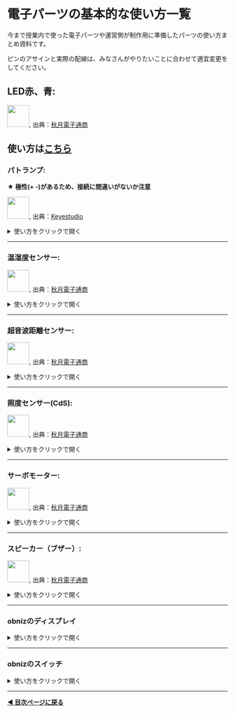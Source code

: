 # 電子パーツの基本的な使い方一覧

今まで授業内で使った電子パーツや運営側が制作用に準備したパーツの使い方まとめ資料です。

ピンのアサインと実際の配線は、みなさんがやりたいことに合わせて適宜変更をしてください。

## LED赤、青: 

<img src="https://akizukidenshi.com/img/goods/L/112519.jpg" width="50">, 出典：[秋月電子通商](https://akizukidenshi.com/catalog/g/g112519/)

使い方は[こちら](./led.md)
---

### パトランプ: 

**★ 極性(+ -)があるため、接続に間違いがないか注意**


<img src="https://ueeshop.ly200-cdn.com/u_file/UPAH/UPAH808/2108/products/14/69524b4790.jpg?x-oss-process=image/format,webp" width="50">, 出典：[Keyestudio](https://www.keyestudio.com/products/keyestudio-traffic-light-module-black-and-eco-friendly-for-arduino)

<details><summary>使い方をクリックで開く</summary>
1. obnizでの配線

<a href="https://gyazo.com/8464f2e5de5bac0515ec7b4cea9d4b96"><img src="https://i.gyazo.com/8464f2e5de5bac0515ec7b4cea9d4b96.jpg" alt="Image from Gyazo" width="500"/></a>


| 電子パーツの脚         | obnizピン         |
|--------------|---------------|
| GND  |  obnizの3番    |
|  G  |   obnizの4番   |
|  Y  |   obnizの5番   |
|  R  |   obnizの6番   |



2. 使うノードとつなぎ方
- injection
- obniz function
- debug

<a href="https://gyazo.com/4f52c51092088a407d00b64e5c347a12"><img src="https://i.gyazo.com/4f52c51092088a407d00b64e5c347a12.png" alt="Image from Gyazo" width="500"/></a>

3. 各ノードの設定方法

- injection

<a href="https://gyazo.com/ed7b5fc7363878099a5f6cf42314aae5"><img src="https://i.gyazo.com/ed7b5fc7363878099a5f6cf42314aae5.gif" alt="Image from Gyazo" width="500"/></a>


- obniz function

```javascript

obnizParts.light.single(msg.payload); //payloadの文字列がredなら赤、yellowなら黄色、greenなら緑で光らせる

return msg;


```


4. 初期化処理コードの編集

3番、4番、5番、6番に接続する例です。

```javascript

obnizParts.light = obniz.wired("Keyestudio_TrafficLight", {gnd:3, green:4, yellow:5, red:6});


```


5. 結果

injectionノードのボタンをクリックすると、赤いLEDが光ります。

injectionノードでpayloadの設定を「green」「yellow」に変更すると、違う色のLEDが光ります。


■ 参考資料
[obnizの公式ドキュメント: Keyestudio TrafficLight](https://docs.obniz.com/ja/sdk/parts/Keyestudio_TrafficLight/README.md)

</details>

---

### 温湿度センサー: 

<img src="https://akizukidenshi.com/img/goods/L/116732.jpg" width="50">, 出典：[秋月電子通商](https://akizukidenshi.com/catalog/g/g116732/)

<details><summary>使い方をクリックで開く</summary>
1. obnizでの配線

**★ 極性(+ -)があるため、接続に間違えがないか注意**


温湿度センサーの穴が空いている面からみて、左からobnizの0,1,2,3の順で繋いでください。


<a href="https://gyazo.com/66d9746a30db63c1e7f5aa03c6fbf614"><img src="https://i.gyazo.com/66d9746a30db63c1e7f5aa03c6fbf614.png" alt="Image from Gyazo" width="145"/></a>


| 電子パーツの脚         | obnizピン         |
|--------------|---------------|
|  1 |  obnizの0番    |
|  2  |   obnizの1番   |
|  3  |   obnizの2番   |
|  4  |   obnizの3番   |


<a href="https://gyazo.com/e97a9e811cfe8957128826720f509d20"><img src="https://i.gyazo.com/e97a9e811cfe8957128826720f509d20.jpg" alt="Image from Gyazo" width="500"/></a>
<a href="https://gyazo.com/634598ac1868f02bbd4100bd06af5a89"><img src="https://i.gyazo.com/634598ac1868f02bbd4100bd06af5a89.png" alt="Image from Gyazo" width="500"/></a>


※直接obnizにさしても動きますが、少しゆるいためブレッドボードを使います。

2. 使うノードとつなぎ方

- obniz repeat
- debug


<a href="https://gyazo.com/fde72c61d77a840518cbcf1f1122efdf"><img src="https://i.gyazo.com/fde72c61d77a840518cbcf1f1122efdf.png" alt="Image from Gyazo" width="500"/></a>


3. 各ノードの設定方法

- obniz repeat

```javascript

msg.payload = await obnizParts.dht20.getAllDataWait(); //温湿度センサーの値を、msg.payloadに格納する

return msg; //msg.payloadを出力する

```


4. 初期化処理コードの編集

0番、1番、2番、3番に接続した場合の例

```javascript

obnizParts.dht20 = obniz.wired("DHT20",{vcc:0, sda:1, gnd:2,  scl:3 ,voltage: "5v"}); //0,1,2,3番にピンをアサインし、電圧を5Vに設定


```


5. 結果

湿度と温度が表示されればOK。


<a href="https://gyazo.com/19e6853559ea5c1354c612a188e7dc18"><img src="https://i.gyazo.com/19e6853559ea5c1354c612a188e7dc18.png" alt="Image from Gyazo" width="432"/></a>


■ 参考資料
[データの中から特定の数値のみ取り出して使う方法: JSONデータの扱いについて」](./json-data.md)

</details>

---

### 超音波距離センサー: 

<img src="https://akizukidenshi.com/img/goods/L/111009.jpg" width="50">, 出典：[秋月電子通商](http://akizukidenshi.com/catalog/g/gM-11009/)


<details><summary>使い方をクリックで開く</summary>

超音波を発生し、物体に当たってから跳ね返ってくるまでの時間を計測することで、その対象物体との距離を算出できます。
距離を測るだけでなく、単純に目の前に人がいるかいないか、といった用途にも使えます。


1. obnizでの配線

<a href="https://gyazo.com/333e9751bf9f478ed388bc6bda7fa691"><img src="https://i.gyazo.com/333e9751bf9f478ed388bc6bda7fa691.jpg" alt="Image from Gyazo" width="500"/></a>

**★ 極性(+ -)があるため、接続に間違えがないか注意**


| 電子パーツの脚         | obnizピン         |
|--------------|---------------|
|  Gnd |  obnizの8番    |
|  Echo  |   obnizの9番   |
|  Trig  |   obnizの10番   |
|  Vcc  |   obnizの11番   |



2. 使うノードとつなぎ方

- obniz repeat
- dedbug

<a href="https://gyazo.com/f12a5b25d4c360c7e545ededed17019e"><img src="https://i.gyazo.com/f12a5b25d4c360c7e545ededed17019e.png" alt="Image from Gyazo" width="520"/></a>



3. 各ノードの設定方法

- obniz repeat

コードを書き換える

```javascript

msg.payload = await obnizParts.hcsr04.measureWait(); // センサーから取得した値をmsg.payloadに格納

return msg; //msg.payloadを出力

```

Intervalを書き換える。

単位はms（1000ms = 1秒）です。

図は1秒に1回取得する場合の設定です。

<a href="https://gyazo.com/8604f33b379baf4a666be0ab85ffdb16"><img src="https://i.gyazo.com/8604f33b379baf4a666be0ab85ffdb16.png" alt="Image from Gyazo" width="648"/></a>


4. 初期化処理コードの編集

8番,9番,10番,11番に接続する例です。

```javascript

obnizParts.hcsr04 = obniz.wired("HC-SR04",{ gnd:8, echo:9, trigger:10, vcc:11 }); //8,9,10,11番にピンを割り当てる


```


5. 結果

コンソールに距離の数値がでてくれば成功です！


■ 参考資料
[obnizの公式ドキュメント: 距離センサー](https://docs.obniz.com/ja/guides/obniz-starter-kit/use-parts/distance)
[取得した数値データを四捨五入したい: 計算処理いろいろ](./math-data.md)

</details>


---


### 照度センサー(CdS): 

<img src="https://akizukidenshi.com/img/goods/L/100110.jpg" width="50">, 出典：[秋月電子通商](https://akizukidenshi.com/catalog/g/g100110/)
<details><summary>使い方をクリックで開く</summary>
1. obnizでの配線

★極性なし



| 電子パーツの脚         | 接続先         |
|--------------|---------------|
|  ジャンパワイヤ赤 |   obnizの0番   |
|   ジャンパワイヤ白 |  obnizの1番    |
|   ジャンパワイヤ黒 |  obnizの2番    |

<img src="https://img.esa.io/uploads/production/attachments/3062/2019/06/20/8131/cbd3510a-9c8f-47eb-84c8-b99edb9c8336.jpg" width="500">


<img src="https://img.esa.io/uploads/production/attachments/3062/2019/06/20/8131/1b53f227-13cb-4f93-86bc-26d7673c834c.jpg" width="500">



2. 使うノードとつなぎ方

- obniz repeat
- debug

<a href="https://gyazo.com/d324617577c3c0af6a86362a49f3509b"><img src="https://i.gyazo.com/d324617577c3c0af6a86362a49f3509b.png" alt="Image from Gyazo" width="500"/></a>

3. 各ノードの設定方法


- obniz repeat

```javascript

var voltage = await obniz.ad1.getWait(); //ピン1からアナログ（光の強さ）をデジタル信号に変換した値を取得

obniz.display.print(voltage)
msg.payload = voltage;

return msg;

```

ad1: Analogデータ（光の強さ）をDigital信号に変換して取得する1番、の意味

6番から分圧の値を取得する場合は、ad6とします。

```javascript
var voltage = await obniz.ad6.getWait(); //ピン6からアナログ（光の強さ）をデジタル信号に変換した値を取得

```



4. 初期化処理コードの編集

```javascript

obniz.io0.output(true); //io0番を5vに
obniz.io2.output(false); //io2番をGNDに


```

赤い線を5番に、白い線を7番につなぐ場合は下記のように変更してください。

```javascript

obniz.io5.output(true); //io5番を5vに
obniz.io7.output(false); //io7番をGNDに


```



5. 結果

明るさに応じてコンソールに表示されている数値が変動すれば成功です。

■ 参考資料
[obnizの公式ドキュメント: obniz AD](https://docs.obniz.com/ja/reference/common/ad)

</details>

---


### サーボモーター: 

<img src="https://akizukidenshi.com/img/goods/L/108761.jpg" width="50">, 出典：[秋月電子通商](https://akizukidenshi.com/catalog/g/g108761/)
<details><summary>使い方をクリックで開く</summary>
1. obnizでの配線

**★ 極性(+ -)があるため、接続に間違えがないか注意**


| サーボモーター         | ジャンパワイヤー         | obnizピン|
|--------------|---------------|-------|
| 茶  |   白   |  マイナス-    |
| 橙   |  赤    |  プラス+     |
| 黄   |  青    |  obniz2番     |

サーボモーター茶 - ジャンパワイヤ白
サーボモーター橙 - ジャンパワイヤ赤
サーボモーター黄 - ジャンパワイヤ青

<img src="https://i.gyazo.com/7569445e6968343962bec179da49a56c.jpg" width="500"/>

<img src="https://i.gyazo.com/fe68ac7ea4bd5bd203b84ffd06ec8461.png" width="500"/>

<img src="https://i.gyazo.com/78e42de894f9c2714afc006e27a0f521.png" width="500"/>


2. 使うノードとつなぎ方
- inject 2つ
- obniz function
- debug

<a href="https://gyazo.com/07730ffe37a53eb5df08aeb35f617eec"><img src="https://i.gyazo.com/07730ffe37a53eb5df08aeb35f617eec.png" alt="Image from Gyazo" width="500"/></a>

3. 各ノードの設定方法

- - inject 2つ

msg.payloadの値を、「数値」「任意の角度」にそれぞれ設定。

例は、30度と90度にサーボモーターを動かす場合

<a href="https://gyazo.com/386a1d891e3183372b7ee03d7ad49881"><img src="https://i.gyazo.com/386a1d891e3183372b7ee03d7ad49881.gif" alt="Image from Gyazo" width="500"/></a>

- obniz function

```javascript

obnizParts.servo.angle(msg.payload); //msg.payloadの角度にサーボモーターを動かす

return msg //msgを出力


```


4. 初期化処理コードの編集

```javascript

obnizParts.servo = obniz.wired("ServoMotor",{ signal:2 }); //サーボモーターをどのくらい回すかの信号を2番に設定


```


5. 結果

■ 参考資料
[obnizの公式ドキュメント: ](https://docs.obniz.com/ja/sdk/parts/ServoMotor/README.md)

</details>



---


### スピーカー（ブザー）: 

<img src="https://akizukidenshi.com/img/goods/L/104118.jpg" width="50">, 出典：[秋月電子通商](http://akizukidenshi.com/catalog/g/gP-04118/)
<details><summary>使い方をクリックで開く</summary>
1. obnizでの配線

<a href="https://gyazo.com/081b807593f7bf2ab4725e5d44952a99"><img src="https://i.gyazo.com/081b807593f7bf2ab4725e5d44952a99.jpg" alt="Image from Gyazo" width="500"/></a>

★ 極性(+ -)なし


| 電子パーツの脚         | 接続先         |
|--------------|---------------|
| スピーカーの脚 |   5   |
| スピーカーの脚  |   6   |


2. 使うノードとつなぎ方

- inject
- obniz function

<a href="https://gyazo.com/73e158660e203bf7934600714130de7d"><img src="https://i.gyazo.com/73e158660e203bf7934600714130de7d.png" alt="Image from Gyazo" width="400"/></a>

3. 各ノードの設定方法

- inject

msg.payloadを「数値」「1000」（数字は任意で変更してください。単位はヘルツ。）

<a href="https://gyazo.com/7cbace6d7c01f7290f91907f14c2bd87"><img src="https://i.gyazo.com/7cbace6d7c01f7290f91907f14c2bd87.gif" alt="Image from Gyazo" width="500"/></a>


- obniz function

```javascript
obnizParts.Speaker.play(msg.payload); // msg.payloadで受け取った値（ヘルツ）の音を鳴らす
await obniz.wait(1000); //1秒待つ
obnizParts.Speaker.stop(); //止める
```


4. 初期化処理コードの編集

5番と6番に接続する例です。

```javascript
obnizParts.Speaker = obniz.wired("Speaker",{ signal:5, gnd:6 }); 
```


5. 結果

1000Hzの音が鳴り、1秒すると止まる。


■ 参考資料
[obnizの公式ドキュメント: ](https://docs.obniz.com/ja/sdk/parts/Speaker/README.md)

- 音階の表


| 音階 | 周波数[Hz] |
| ---- | ---------- |
| ド   | 523        |
| レ   | 587        |
| ミ   | 659        |
| ファ | 698        |
| ソ   | 784        |
| ラ   | 880        |
| シ   | 988        |
| ド   | 1046       |


ドレミを1秒ずつ鳴らすサンプル

```javascript

obnizParts.Speaker.play(523); // 1000Hz で音を鳴らす
await obniz.wait(1000); //1秒待つ
obnizParts.Speaker.play(587); // 1000Hz で音を鳴らす
await obniz.wait(1000); //1秒待つ
obnizParts.Speaker.play(659); // 1000Hz で音を鳴らす
await obniz.wait(1000); //1秒待つ
obnizParts.Speaker.stop(); 

```


</details>



---


### obnizのディスプレイ

<details><summary>使い方をクリックで開く</summary>

1. ノードを配置し以下のように接続

- injectionノード
- obniz functionノード
- debugノード

<a href="https://gyazo.com/7fa3c7aa64ed04f781179a09fd38c255"><img src="https://i.gyazo.com/7fa3c7aa64ed04f781179a09fd38c255.png" alt="Image from Gyazo" width="464"/></a>

2. obniz functionノードのコードに以下を記載

```javascript

obniz.display.clear();//画面を消去
obniz.display.print(msg.payload);//msg.payloadの内容をディスプレイに表示

```

3. injectノードを以下のように設定

「文字列」に設定し、

<img src="https://i.gyazo.com/55b213766fe04898d7926cc85d7738d3.png" width="500">

テキスト`Hello!`を入力してください。

<a href="https://gyazo.com/31c4c8e6af60165ba8017d2a9ade296b"><img src="https://i.gyazo.com/31c4c8e6af60165ba8017d2a9ade296b.png" alt="Image from Gyazo" width="500"/></a>


5. 結果

injectionノードをクリックしてディスプレイにテキストが出ればOKです。

<a href="https://gyazo.com/03c351fabc467739a062d523f9a2622d"><img src="https://i.gyazo.com/03c351fabc467739a062d523f9a2622d.jpg" alt="Image from Gyazo" width="500"/></a>

■ 参考資料
[obnizの公式ドキュメント: ディスプレイ](https://docs.obniz.com/ja/reference/common/display#%E6%8F%8F%E7%94%BB%E9%96%A2%E6%95%B0)

</details>


---


### obnizのスイッチ

<details><summary>使い方をクリックで開く</summary>

1. 使うノードとつなぎ方

- obniz repeat
- debug

<a href="https://gyazo.com/487d1ea101c3f910198c6ca3a1dd431d"><img src="https://i.gyazo.com/487d1ea101c3f910198c6ca3a1dd431d.png" alt="Image from Gyazo" width="300"/></a>

2. 各ノードの設定方法

- obniz repeat

```javascript

msg.payload = await obniz.switch.getWait(); //msg.payloadにobnizのスイッチの状態を格納

return msg; //msg.payloadを出力

```


3. 結果

コンソールにスイッチの状態が出力されるのを確認してください。

- 押していないとき: none
- 押したとき: push
- 右に倒したとき: right
- 左に倒したとき: left

■ 参考資料
[obnizの公式ドキュメント: スイッチ](https://docs.obniz.com/ja/reference/common/switch)

</details>



---

**[◀ 目次ページに戻る](./readme.md)**
